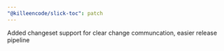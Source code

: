 ```yaml
---
"@killeencode/slick-toc": patch
---
```


Added changeset support for clear change communcation, easier release pipeline
